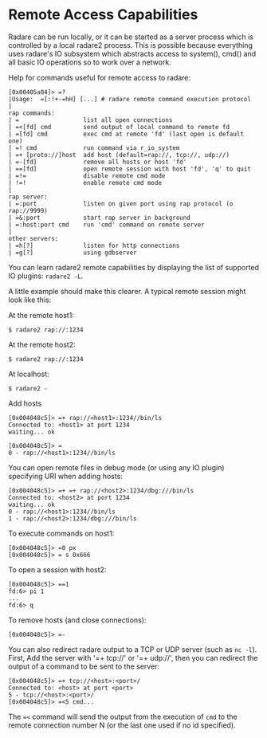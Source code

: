 # Remote Access Capabilities

Radare can be run locally, or it can be started as a server process which is controlled by a local
radare2 process. This is possible because everything uses radare's IO subsystem which abstracts access to system(), cmd() and all basic IO operations so to work over a network.

Help for commands useful for remote access to radare:
```
[0x00405a04]> =?
|Usage:  =[:!+-=hH] [...] # radare remote command execution protocol
|
rap commands:
| =                  list all open connections
| =<[fd] cmd         send output of local command to remote fd
| =[fd] cmd          exec cmd at remote 'fd' (last open is default one)
| =! cmd             run command via r_io_system
| =+ [proto://]host  add host (default=rap://, tcp://, udp://)
| =-[fd]             remove all hosts or host 'fd'
| ==[fd]             open remote session with host 'fd', 'q' to quit
| =!=                disable remote cmd mode
| !=!                enable remote cmd mode
|
rap server:
| =:port             listen on given port using rap protocol (o rap://9999)
| =&:port            start rap server in background
| =:host:port cmd    run 'cmd' command on remote server
|
other servers:
| =h[?]              listen for http connections
| =g[?]              using gdbserver
```

You can learn radare2 remote capabilities by displaying the list of supported IO plugins: `radare2 -L`.

A little example should make this clearer. A typical remote session might look like this:

At the remote host1:
```
$ radare2 rap://:1234
```
At the remote host2:
```
$ radare2 rap://:1234
```
At localhost:
```
$ radare2 -
```
Add hosts
```
[0x004048c5]> =+ rap://<host1>:1234//bin/ls
Connected to: <host1> at port 1234
waiting... ok

[0x004048c5]> =
0 - rap://<host1>:1234//bin/ls
```
You can open remote files in debug mode (or using any IO plugin) specifying URI when adding hosts:
```
[0x004048c5]> =+ =+ rap://<host2>:1234/dbg:///bin/ls
Connected to: <host2> at port 1234
waiting... ok
0 - rap://<host1>:1234//bin/ls
1 - rap://<host2>:1234/dbg:///bin/ls
```
To execute commands on host1:
```
[0x004048c5]> =0 px
[0x004048c5]> = s 0x666
```
To open a session with host2:
```
[0x004048c5]> ==1
fd:6> pi 1
...
fd:6> q
```
To remove hosts (and close connections):
```
[0x004048c5]> =-
```
You can also redirect radare output to a TCP or UDP server (such as `nc -l`). First, Add the server with '=+ tcp://' or '=+ udp://', then you can redirect the output of a command to be sent to the server:
```
[0x004048c5]> =+ tcp://<host>:<port>/
Connected to: <host> at port <port>
5 - tcp://<host>:<port>/
[0x004048c5]> =<5 cmd...
```
The `=<` command will send the output from the execution of `cmd` to the remote connection number N (or the last one used if no id specified).

